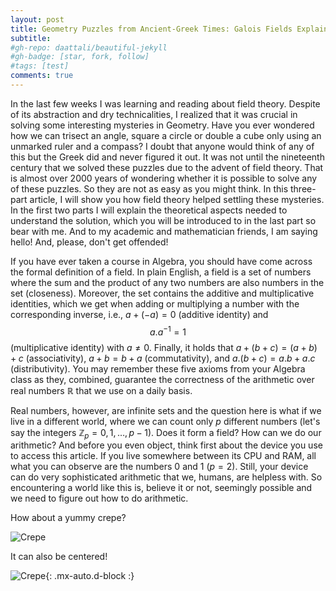 ```yaml
---
layout: post
title: Geometry Puzzles from Ancient-Greek Times: Galois Fields Explained - Part 1
subtitle: 
#gh-repo: daattali/beautiful-jekyll
#gh-badge: [star, fork, follow]
#tags: [test]
comments: true
---
```


In the last few weeks I was learning and reading about field theory. Despite of its abstraction and dry technicalities, 
I realized that it was crucial in solving some interesting mysteries in Geometry. Have you ever wondered how we can trisect an angle, 
square a circle or double a cube only using an unmarked ruler and a compass? I doubt that anyone would think of any of this but the Greek 
did and never figured it out. It was not until the nineteenth century that we solved these puzzles due to the advent of field theory. 
That is almost over 2000 years of wondering whether it is possible to solve any of these puzzles. So they are not as easy as you might think. 
In this three-part article, I will show you how field theory helped settling these mysteries. In the first two parts I will explain the theoretical 
aspects needed to understand the solution, which you will be introduced to in the last part so bear with me. And to my academic and mathematician 
friends, I am saying hello! And, please, don't get offended!

If you have ever taken a course in Algebra, you should have come across the formal definition of a field. In plain English, a field is a 
set of numbers where the sum and the product of any two numbers are also numbers in the set (closeness). Moreover, the set contains the 
additive and multiplicative identities, which we get when adding or multiplying a number with the corresponding inverse, i.e., $a + (-a) = 0$ 
(additive identity) and $$a . a^{-1} = 1$$ (multiplicative identity) with $a \neq 0$. Finally, it holds that $a + (b +c) = (a+b) + c$ 
(associativity), $a + b = b + a$ (commutativity), and $a . (b+c) = a . b + a . c$ (distributivity). You may remember these five axioms 
from your Algebra class as they, combined, guarantee the correctness of the arithmetic over real numbers $\mathbb{R}$ that we use on a daily basis.

Real numbers, however, are infinite sets and the question here is what if we live in a different world, where we can count only $p$ 
different numbers (let's say the integers $\mathbb{Z}_p = {0, 1, \dots, p-1}$). Does it form a field? How can we do our arithmetic? And before you even object, 
think first about the device you use to access this article. If you live somewhere between its CPU and RAM, all what you can observe are the 
numbers $0$ and $1$ ($p=2$). Still, your device can do very sophisticated arithmetic that we, humans, are helpless with. So encountering a 
world like this is, believe it or not, seemingly possible and we need to figure out how to do arithmetic.



How about a yummy crepe?

![Crepe](https://s3-media3.fl.yelpcdn.com/bphoto/cQ1Yoa75m2yUFFbY2xwuqw/348s.jpg)

It can also be centered!

![Crepe](https://s3-media3.fl.yelpcdn.com/bphoto/cQ1Yoa75m2yUFFbY2xwuqw/348s.jpg){: .mx-auto.d-block :}

